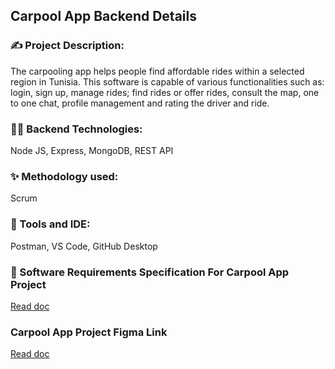 ## Carpool App Backend Details

### ✍️ Project Description:
The carpooling app helps people find affordable rides within a selected region in Tunisia. This software is capable of various functionalities such as: login, sign up, manage rides;
find rides or offer rides, consult the map, one to one chat, profile management and rating the driver and ride.

### 👩‍💻 Backend Technologies:
Node JS, Express, MongoDB, REST API

### ✨ Methodology used:
Scrum

### 👏 Tools and IDE:
Postman, VS Code, GitHub Desktop

### 📄 Software Requirements Specification For Carpool App Project

<a href="https://drive.google.com/file/d/1hJ_jlpMm24jqe3a8KRXi10JWVcQxQ4lc/view?usp=sharing"> Read doc </a>

### Carpool App Project Figma Link 
<a href="https://www.figma.com/file/5VpBZoSQkJnAc4e2xIxYcL/Carpool-app?node-id=0%3A1&t=lZ4aF1HuoGGOOEpD-1"> Read doc </a>
